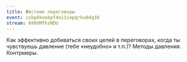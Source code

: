 ```yaml
---
title: Жёсткие переговоры
event: cskp8koekpf4oi3iepqrku0dq38
stream: A99VMfhsNDU
---
```


Как эффективно добиваться своих целей в переговорах, когда ты чувствуешь давление (тебе «неудобно» и т.п.)? Методы давления. Контрмеры.